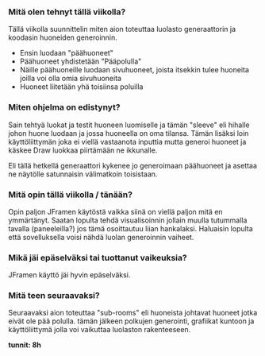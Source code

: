 ### Mitä olen tehnyt tällä viikolla?
Tällä viikolla suunnittelin miten aion toteuttaa luolasto generaattorin ja koodasin huoneiden generoinnin.
- Ensin luodaan "päähuoneet"
- Päähuoneet yhdistetään "Pääpolulla"
- Näille päähuoneille luodaan sivuhuoneet, joista itsekkin tulee huoneita joilla voi olla omia sivuhuoneita
- Huoneet liitetään yhä toisiinsa poluilla

### Miten ohjelma on edistynyt?
Sain tehtyä luokat ja testit huoneen luomiselle ja tämän "sleeve" eli hihalle johon huone luodaan ja jossa huoneella on oma tilansa.
Tämän lisäksi loin käyttöliittymän joka ei viellä vastaanota inputtia mutta generoi huoneet ja käskee Draw luokkaa piirtämään ne ikkunalle.

Eli tällä hetkellä generaattori kykenee jo generoimaan päähuoneet ja asettaa ne näytölle satunnaisin välimatkoin toisistaan.

### Mitä opin tällä viikolla / tänään?
Opin paljon JFramen käytöstä vaikka siinä on viellä paljon mitä en ymmärtänyt. 
Saatan lopulta tehdä visualisoinnin jollain muulla tutummalla tavalla (paneeleilla?) jos tämä osoittautuu liian hankalaksi.
Haluaisin lopulta että sovelluksella voisi nähdä luolan generoinnin vaiheet.

### Mikä jäi epäselväksi tai tuottanut vaikeuksia?
JFramen käyttö jäi hyvin epäselväksi.

### Mitä teen seuraavaksi?
Seuraavaksi aion toteuttaa "sub-rooms" eli huoneista johtavat huoneet jotka eivät ole pää polulla.
tämän jälkeen polkujen generointi, grafiikat kuntoon ja käyttöliittymä jolla voi vaikuttaa luolaston rakenteeseen.

**tunnit: 8h**
